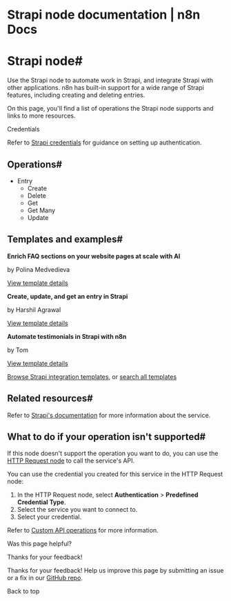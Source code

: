 # Strapi node documentation | n8n Docs

[ ](https://github.com/n8n-io/n8n-docs/edit/main/docs/integrations/builtin/app-nodes/n8n-nodes-base.strapi.md "Edit this page")

# Strapi node#

Use the Strapi node to automate work in Strapi, and integrate Strapi with other applications. n8n has built-in support for a wide range of Strapi features, including creating and deleting entries. 

On this page, you'll find a list of operations the Strapi node supports and links to more resources.

Credentials

Refer to [Strapi credentials](../../credentials/strapi/) for guidance on setting up authentication. 

## Operations#

  * Entry
    * Create
    * Delete
    * Get
    * Get Many
    * Update

## Templates and examples#

**Enrich FAQ sections on your website pages at scale with AI**

by Polina Medvedieva

[View template details](https://n8n.io/workflows/2434-enrich-faq-sections-on-your-website-pages-at-scale-with-ai/)

**Create, update, and get an entry in Strapi**

by Harshil Agrawal

[View template details](https://n8n.io/workflows/779-create-update-and-get-an-entry-in-strapi/)

**Automate testimonials in Strapi with n8n**

by Tom

[View template details](https://n8n.io/workflows/1535-automate-testimonials-in-strapi-with-n8n/)

[Browse Strapi integration templates](https://n8n.io/integrations/strapi/), or [search all templates](https://n8n.io/workflows/)

## Related resources#

Refer to [Strapi's documentation](https://docs.strapi.io/dev-docs/api/rest) for more information about the service.

## What to do if your operation isn't supported#

If this node doesn't support the operation you want to do, you can use the [HTTP Request node](../../core-nodes/n8n-nodes-base.httprequest/) to call the service's API.

You can use the credential you created for this service in the HTTP Request node: 

  1. In the HTTP Request node, select **Authentication** > **Predefined Credential Type**.
  2. Select the service you want to connect to.
  3. Select your credential.

Refer to [Custom API operations](../../../custom-operations/) for more information.

Was this page helpful? 

Thanks for your feedback! 

Thanks for your feedback! Help us improve this page by submitting an issue or a fix in our [GitHub repo](https://github.com/n8n-io/n8n-docs). 

Back to top